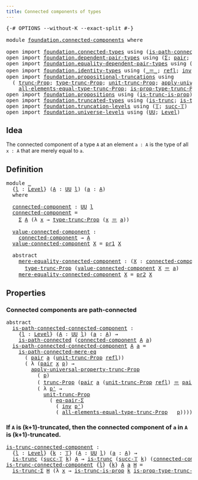 ```yaml
---
title: Connected components of types
---
```


<pre class="Agda"><a id="55" class="Symbol">{-#</a> <a id="59" class="Keyword">OPTIONS</a> <a id="67" class="Pragma">--without-K</a> <a id="79" class="Pragma">--exact-split</a> <a id="93" class="Symbol">#-}</a>

<a id="98" class="Keyword">module</a> <a id="105" href="foundation.connected-components.html" class="Module">foundation.connected-components</a> <a id="137" class="Keyword">where</a>

<a id="144" class="Keyword">open</a> <a id="149" class="Keyword">import</a> <a id="156" href="foundation.connected-types.html" class="Module">foundation.connected-types</a> <a id="183" class="Keyword">using</a> <a id="189" class="Symbol">(</a><a id="190" href="foundation.connected-types.html#1697" class="Function">is-path-connected</a><a id="207" class="Symbol">;</a> <a id="209" href="foundation.connected-types.html#2303" class="Function">is-path-connected-mere-eq</a><a id="234" class="Symbol">)</a>
<a id="236" class="Keyword">open</a> <a id="241" class="Keyword">import</a> <a id="248" href="foundation.dependent-pair-types.html" class="Module">foundation.dependent-pair-types</a> <a id="280" class="Keyword">using</a> <a id="286" class="Symbol">(</a><a id="287" href="foundation-core.dependent-pair-types.html#515" class="Record">Σ</a><a id="288" class="Symbol">;</a> <a id="290" href="foundation-core.dependent-pair-types.html#588" class="InductiveConstructor">pair</a><a id="294" class="Symbol">;</a> <a id="296" href="foundation-core.dependent-pair-types.html#605" class="Field">pr1</a><a id="299" class="Symbol">;</a> <a id="301" href="foundation-core.dependent-pair-types.html#617" class="Field">pr2</a><a id="304" class="Symbol">)</a>
<a id="306" class="Keyword">open</a> <a id="311" class="Keyword">import</a> <a id="318" href="foundation.equality-dependent-pair-types.html" class="Module">foundation.equality-dependent-pair-types</a> <a id="359" class="Keyword">using</a> <a id="365" class="Symbol">(</a><a id="366" href="foundation.equality-dependent-pair-types.html#1481" class="Function">eq-pair-Σ</a><a id="375" class="Symbol">)</a>
<a id="377" class="Keyword">open</a> <a id="382" class="Keyword">import</a> <a id="389" href="foundation.identity-types.html" class="Module">foundation.identity-types</a> <a id="415" class="Keyword">using</a> <a id="421" class="Symbol">(</a><a id="422" href="foundation-core.identity-types.html#1865" class="Function Operator">_＝_</a><a id="425" class="Symbol">;</a> <a id="427" href="foundation-core.identity-types.html#1820" class="InductiveConstructor">refl</a><a id="431" class="Symbol">;</a> <a id="433" href="foundation-core.identity-types.html#2729" class="Function">inv</a><a id="436" class="Symbol">)</a>
<a id="438" class="Keyword">open</a> <a id="443" class="Keyword">import</a> <a id="450" href="foundation.propositional-truncations.html" class="Module">foundation.propositional-truncations</a> <a id="487" class="Keyword">using</a>
  <a id="495" class="Symbol">(</a> <a id="497" href="foundation.propositional-truncations.html#2546" class="Function">trunc-Prop</a><a id="507" class="Symbol">;</a> <a id="509" href="foundation.propositional-truncations.html#2048" class="Function">type-trunc-Prop</a><a id="524" class="Symbol">;</a> <a id="526" href="foundation.propositional-truncations.html#2132" class="Function">unit-trunc-Prop</a><a id="541" class="Symbol">;</a> <a id="543" href="foundation.propositional-truncations.html#5611" class="Function">apply-universal-property-trunc-Prop</a><a id="578" class="Symbol">;</a>
    <a id="584" href="foundation.propositional-truncations.html#2353" class="Function">all-elements-equal-type-trunc-Prop</a><a id="618" class="Symbol">;</a> <a id="620" href="foundation.propositional-truncations.html#2227" class="Function">is-prop-type-trunc-Prop</a><a id="643" class="Symbol">)</a>
<a id="645" class="Keyword">open</a> <a id="650" class="Keyword">import</a> <a id="657" href="foundation.propositions.html" class="Module">foundation.propositions</a> <a id="681" class="Keyword">using</a> <a id="687" class="Symbol">(</a><a id="688" href="foundation.propositions.html#979" class="Function">is-trunc-is-prop</a><a id="704" class="Symbol">)</a>
<a id="706" class="Keyword">open</a> <a id="711" class="Keyword">import</a> <a id="718" href="foundation.truncated-types.html" class="Module">foundation.truncated-types</a> <a id="745" class="Keyword">using</a> <a id="751" class="Symbol">(</a><a id="752" href="foundation-core.truncated-types.html#1741" class="Function">is-trunc</a><a id="760" class="Symbol">;</a> <a id="762" href="foundation-core.truncated-types.html#5759" class="Function">is-trunc-Σ</a><a id="772" class="Symbol">)</a>
<a id="774" class="Keyword">open</a> <a id="779" class="Keyword">import</a> <a id="786" href="foundation.truncation-levels.html" class="Module">foundation.truncation-levels</a> <a id="815" class="Keyword">using</a> <a id="821" class="Symbol">(</a><a id="822" href="foundation-core.truncation-levels.html#395" class="Datatype">𝕋</a><a id="823" class="Symbol">;</a> <a id="825" href="foundation-core.truncation-levels.html#432" class="InductiveConstructor">succ-𝕋</a><a id="831" class="Symbol">)</a>
<a id="833" class="Keyword">open</a> <a id="838" class="Keyword">import</a> <a id="845" href="foundation.universe-levels.html" class="Module">foundation.universe-levels</a> <a id="872" class="Keyword">using</a> <a id="878" class="Symbol">(</a><a id="879" href="foundation-core.universe-levels.html#235" class="Primitive">UU</a><a id="881" class="Symbol">;</a> <a id="883" href="Agda.Primitive.html#597" class="Postulate">Level</a><a id="888" class="Symbol">)</a>
</pre>
## Idea

The connected component of a type `A` at an element `a : A` is the type of all `x : A` that are merely equal to `a`.

## Definition

<pre class="Agda"><a id="1045" class="Keyword">module</a> <a id="1052" href="foundation.connected-components.html#1052" class="Module">_</a>
  <a id="1056" class="Symbol">{</a><a id="1057" href="foundation.connected-components.html#1057" class="Bound">l</a> <a id="1059" class="Symbol">:</a> <a id="1061" href="Agda.Primitive.html#597" class="Postulate">Level</a><a id="1066" class="Symbol">}</a> <a id="1068" class="Symbol">(</a><a id="1069" href="foundation.connected-components.html#1069" class="Bound">A</a> <a id="1071" class="Symbol">:</a> <a id="1073" href="foundation-core.universe-levels.html#235" class="Primitive">UU</a> <a id="1076" href="foundation.connected-components.html#1057" class="Bound">l</a><a id="1077" class="Symbol">)</a> <a id="1079" class="Symbol">(</a><a id="1080" href="foundation.connected-components.html#1080" class="Bound">a</a> <a id="1082" class="Symbol">:</a> <a id="1084" href="foundation.connected-components.html#1069" class="Bound">A</a><a id="1085" class="Symbol">)</a>
  <a id="1089" class="Keyword">where</a>

  <a id="1098" href="foundation.connected-components.html#1098" class="Function">connected-component</a> <a id="1118" class="Symbol">:</a> <a id="1120" href="foundation-core.universe-levels.html#235" class="Primitive">UU</a> <a id="1123" href="foundation.connected-components.html#1057" class="Bound">l</a>
  <a id="1127" href="foundation.connected-components.html#1098" class="Function">connected-component</a> <a id="1147" class="Symbol">=</a>
    <a id="1153" href="foundation-core.dependent-pair-types.html#515" class="Record">Σ</a> <a id="1155" href="foundation.connected-components.html#1069" class="Bound">A</a> <a id="1157" class="Symbol">(λ</a> <a id="1160" href="foundation.connected-components.html#1160" class="Bound">x</a> <a id="1162" class="Symbol">→</a> <a id="1164" href="foundation.propositional-truncations.html#2048" class="Function">type-trunc-Prop</a> <a id="1180" class="Symbol">(</a><a id="1181" href="foundation.connected-components.html#1160" class="Bound">x</a> <a id="1183" href="foundation-core.identity-types.html#1865" class="Function Operator">＝</a> <a id="1185" href="foundation.connected-components.html#1080" class="Bound">a</a><a id="1186" class="Symbol">))</a>

  <a id="1192" href="foundation.connected-components.html#1192" class="Function">value-connected-component</a> <a id="1218" class="Symbol">:</a>
    <a id="1224" href="foundation.connected-components.html#1098" class="Function">connected-component</a> <a id="1244" class="Symbol">→</a> <a id="1246" href="foundation.connected-components.html#1069" class="Bound">A</a>
  <a id="1250" href="foundation.connected-components.html#1192" class="Function">value-connected-component</a> <a id="1276" href="foundation.connected-components.html#1276" class="Bound">X</a> <a id="1278" class="Symbol">=</a> <a id="1280" href="foundation-core.dependent-pair-types.html#605" class="Field">pr1</a> <a id="1284" href="foundation.connected-components.html#1276" class="Bound">X</a>

  <a id="1289" class="Keyword">abstract</a>
    <a id="1302" href="foundation.connected-components.html#1302" class="Function">mere-equality-connected-component</a> <a id="1336" class="Symbol">:</a> <a id="1338" class="Symbol">(</a><a id="1339" href="foundation.connected-components.html#1339" class="Bound">X</a> <a id="1341" class="Symbol">:</a> <a id="1343" href="foundation.connected-components.html#1098" class="Function">connected-component</a><a id="1362" class="Symbol">)</a> <a id="1364" class="Symbol">→</a>
      <a id="1372" href="foundation.propositional-truncations.html#2048" class="Function">type-trunc-Prop</a> <a id="1388" class="Symbol">(</a><a id="1389" href="foundation.connected-components.html#1192" class="Function">value-connected-component</a> <a id="1415" href="foundation.connected-components.html#1339" class="Bound">X</a> <a id="1417" href="foundation-core.identity-types.html#1865" class="Function Operator">＝</a> <a id="1419" href="foundation.connected-components.html#1080" class="Bound">a</a><a id="1420" class="Symbol">)</a>
    <a id="1426" href="foundation.connected-components.html#1302" class="Function">mere-equality-connected-component</a> <a id="1460" href="foundation.connected-components.html#1460" class="Bound">X</a> <a id="1462" class="Symbol">=</a> <a id="1464" href="foundation-core.dependent-pair-types.html#617" class="Field">pr2</a> <a id="1468" href="foundation.connected-components.html#1460" class="Bound">X</a>
</pre>
## Properties

### Connected components are path-connected

<pre class="Agda"><a id="1543" class="Keyword">abstract</a>
  <a id="is-path-connected-connected-component"></a><a id="1554" href="foundation.connected-components.html#1554" class="Function">is-path-connected-connected-component</a> <a id="1592" class="Symbol">:</a>
    <a id="1598" class="Symbol">{</a><a id="1599" href="foundation.connected-components.html#1599" class="Bound">l</a> <a id="1601" class="Symbol">:</a> <a id="1603" href="Agda.Primitive.html#597" class="Postulate">Level</a><a id="1608" class="Symbol">}</a> <a id="1610" class="Symbol">(</a><a id="1611" href="foundation.connected-components.html#1611" class="Bound">A</a> <a id="1613" class="Symbol">:</a> <a id="1615" href="foundation-core.universe-levels.html#235" class="Primitive">UU</a> <a id="1618" href="foundation.connected-components.html#1599" class="Bound">l</a><a id="1619" class="Symbol">)</a> <a id="1621" class="Symbol">(</a><a id="1622" href="foundation.connected-components.html#1622" class="Bound">a</a> <a id="1624" class="Symbol">:</a> <a id="1626" href="foundation.connected-components.html#1611" class="Bound">A</a><a id="1627" class="Symbol">)</a> <a id="1629" class="Symbol">→</a>
    <a id="1635" href="foundation.connected-types.html#1697" class="Function">is-path-connected</a> <a id="1653" class="Symbol">(</a><a id="1654" href="foundation.connected-components.html#1098" class="Function">connected-component</a> <a id="1674" href="foundation.connected-components.html#1611" class="Bound">A</a> <a id="1676" href="foundation.connected-components.html#1622" class="Bound">a</a><a id="1677" class="Symbol">)</a>
  <a id="1681" href="foundation.connected-components.html#1554" class="Function">is-path-connected-connected-component</a> <a id="1719" href="foundation.connected-components.html#1719" class="Bound">A</a> <a id="1721" href="foundation.connected-components.html#1721" class="Bound">a</a> <a id="1723" class="Symbol">=</a>
    <a id="1729" href="foundation.connected-types.html#2303" class="Function">is-path-connected-mere-eq</a>
      <a id="1761" class="Symbol">(</a> <a id="1763" href="foundation-core.dependent-pair-types.html#588" class="InductiveConstructor">pair</a> <a id="1768" href="foundation.connected-components.html#1721" class="Bound">a</a> <a id="1770" class="Symbol">(</a><a id="1771" href="foundation.propositional-truncations.html#2132" class="Function">unit-trunc-Prop</a> <a id="1787" href="foundation-core.identity-types.html#1820" class="InductiveConstructor">refl</a><a id="1791" class="Symbol">))</a>
      <a id="1800" class="Symbol">(</a> <a id="1802" class="Symbol">λ</a> <a id="1804" class="Symbol">(</a><a id="1805" href="foundation-core.dependent-pair-types.html#588" class="InductiveConstructor">pair</a> <a id="1810" href="foundation.connected-components.html#1810" class="Bound">x</a> <a id="1812" href="foundation.connected-components.html#1812" class="Bound">p</a><a id="1813" class="Symbol">)</a> <a id="1815" class="Symbol">→</a>
        <a id="1825" href="foundation.propositional-truncations.html#5611" class="Function">apply-universal-property-trunc-Prop</a>
          <a id="1871" class="Symbol">(</a> <a id="1873" href="foundation.connected-components.html#1812" class="Bound">p</a><a id="1874" class="Symbol">)</a>
          <a id="1886" class="Symbol">(</a> <a id="1888" href="foundation.propositional-truncations.html#2546" class="Function">trunc-Prop</a> <a id="1899" class="Symbol">(</a><a id="1900" href="foundation-core.dependent-pair-types.html#588" class="InductiveConstructor">pair</a> <a id="1905" href="foundation.connected-components.html#1721" class="Bound">a</a> <a id="1907" class="Symbol">(</a><a id="1908" href="foundation.propositional-truncations.html#2132" class="Function">unit-trunc-Prop</a> <a id="1924" href="foundation-core.identity-types.html#1820" class="InductiveConstructor">refl</a><a id="1928" class="Symbol">)</a> <a id="1930" href="foundation-core.identity-types.html#1865" class="Function Operator">＝</a> <a id="1932" href="foundation-core.dependent-pair-types.html#588" class="InductiveConstructor">pair</a> <a id="1937" href="foundation.connected-components.html#1810" class="Bound">x</a> <a id="1939" href="foundation.connected-components.html#1812" class="Bound">p</a><a id="1940" class="Symbol">))</a>
          <a id="1953" class="Symbol">(</a> <a id="1955" class="Symbol">λ</a> <a id="1957" href="foundation.connected-components.html#1957" class="Bound">p&#39;</a> <a id="1960" class="Symbol">→</a>
            <a id="1974" href="foundation.propositional-truncations.html#2132" class="Function">unit-trunc-Prop</a>
              <a id="2004" class="Symbol">(</a> <a id="2006" href="foundation.equality-dependent-pair-types.html#1481" class="Function">eq-pair-Σ</a>
                <a id="2032" class="Symbol">(</a> <a id="2034" href="foundation-core.identity-types.html#2729" class="Function">inv</a> <a id="2038" href="foundation.connected-components.html#1957" class="Bound">p&#39;</a><a id="2040" class="Symbol">)</a>
                <a id="2058" class="Symbol">(</a> <a id="2060" href="foundation.propositional-truncations.html#2353" class="Function">all-elements-equal-type-trunc-Prop</a> <a id="2095" class="Symbol">_</a> <a id="2097" href="foundation.connected-components.html#1812" class="Bound">p</a><a id="2098" class="Symbol">))))</a>
</pre>
### If `A` is (k+1)-truncated, then the connected component of `a` in `A` is (k+1)-truncated.

<pre class="Agda"><a id="is-trunc-connected-component"></a><a id="2211" href="foundation.connected-components.html#2211" class="Function">is-trunc-connected-component</a> <a id="2240" class="Symbol">:</a>
  <a id="2244" class="Symbol">{</a><a id="2245" href="foundation.connected-components.html#2245" class="Bound">l</a> <a id="2247" class="Symbol">:</a> <a id="2249" href="Agda.Primitive.html#597" class="Postulate">Level</a><a id="2254" class="Symbol">}</a> <a id="2256" class="Symbol">{</a><a id="2257" href="foundation.connected-components.html#2257" class="Bound">k</a> <a id="2259" class="Symbol">:</a> <a id="2261" href="foundation-core.truncation-levels.html#395" class="Datatype">𝕋</a><a id="2262" class="Symbol">}</a> <a id="2264" class="Symbol">(</a><a id="2265" href="foundation.connected-components.html#2265" class="Bound">A</a> <a id="2267" class="Symbol">:</a> <a id="2269" href="foundation-core.universe-levels.html#235" class="Primitive">UU</a> <a id="2272" href="foundation.connected-components.html#2245" class="Bound">l</a><a id="2273" class="Symbol">)</a> <a id="2275" class="Symbol">(</a><a id="2276" href="foundation.connected-components.html#2276" class="Bound">a</a> <a id="2278" class="Symbol">:</a> <a id="2280" href="foundation.connected-components.html#2265" class="Bound">A</a><a id="2281" class="Symbol">)</a> <a id="2283" class="Symbol">→</a>
  <a id="2287" href="foundation-core.truncated-types.html#1741" class="Function">is-trunc</a> <a id="2296" class="Symbol">(</a><a id="2297" href="foundation-core.truncation-levels.html#432" class="InductiveConstructor">succ-𝕋</a> <a id="2304" href="foundation.connected-components.html#2257" class="Bound">k</a><a id="2305" class="Symbol">)</a> <a id="2307" href="foundation.connected-components.html#2265" class="Bound">A</a> <a id="2309" class="Symbol">→</a> <a id="2311" href="foundation-core.truncated-types.html#1741" class="Function">is-trunc</a> <a id="2320" class="Symbol">(</a><a id="2321" href="foundation-core.truncation-levels.html#432" class="InductiveConstructor">succ-𝕋</a> <a id="2328" href="foundation.connected-components.html#2257" class="Bound">k</a><a id="2329" class="Symbol">)</a> <a id="2331" class="Symbol">(</a><a id="2332" href="foundation.connected-components.html#1098" class="Function">connected-component</a> <a id="2352" href="foundation.connected-components.html#2265" class="Bound">A</a> <a id="2354" href="foundation.connected-components.html#2276" class="Bound">a</a><a id="2355" class="Symbol">)</a>
<a id="2357" href="foundation.connected-components.html#2211" class="Function">is-trunc-connected-component</a> <a id="2386" class="Symbol">{</a><a id="2387" href="foundation.connected-components.html#2387" class="Bound">l</a><a id="2388" class="Symbol">}</a> <a id="2390" class="Symbol">{</a><a id="2391" href="foundation.connected-components.html#2391" class="Bound">k</a><a id="2392" class="Symbol">}</a> <a id="2394" href="foundation.connected-components.html#2394" class="Bound">A</a> <a id="2396" href="foundation.connected-components.html#2396" class="Bound">a</a> <a id="2398" href="foundation.connected-components.html#2398" class="Bound">H</a> <a id="2400" class="Symbol">=</a>
  <a id="2404" href="foundation-core.truncated-types.html#5759" class="Function">is-trunc-Σ</a> <a id="2415" href="foundation.connected-components.html#2398" class="Bound">H</a> <a id="2417" class="Symbol">(λ</a> <a id="2420" href="foundation.connected-components.html#2420" class="Bound">x</a> <a id="2422" class="Symbol">→</a> <a id="2424" href="foundation.propositions.html#979" class="Function">is-trunc-is-prop</a> <a id="2441" href="foundation.connected-components.html#2391" class="Bound">k</a> <a id="2443" href="foundation.propositional-truncations.html#2227" class="Function">is-prop-type-trunc-Prop</a><a id="2466" class="Symbol">)</a>

</pre>
